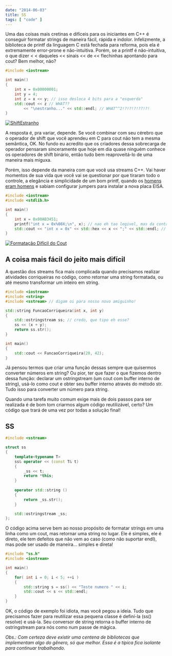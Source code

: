 ```yaml
---
date: "2014-06-03"
title: SS
tags: [ "code" ]
---
```

Uma das coisas mais cretinas e difíceis para os iniciantes em C++ é conseguir formatar strings de maneira fácil, rápida e indolor. Infelizmente, a biblioteca de printf da linguagem C está fechada para reforma, pois ela é extremamente error-prone e não-intuitiva. Porém, se a printf é não-intuitiva, o que dizer < < daqueles << sinais << de << flechinhas apontando para cout? Bem melhor, não?

```cpp
#include <iostream>

int main()
{
    int x = 0x00000001;
    int y = 4;
    int z = x << y; // isso desloca 4 bits para a "esquerda"
    std::cout << z // WHAT??
        << "\nestranho..." << std::endl; // WHAT^^2!?!?!?!??!?!
}

```

[![ShiftEstranho](/images/tnVztzy.png)](/images/tnVztzy.png)

A resposta é, pra variar, depende. Se você combinar com seu cérebro que o operador de shift que você aprendeu em C para cout não tem a mesma semântica, OK. No fundo eu acredito que os criadores dessa sobrecarga de operador pensaram sinceramente que hoje em dia quase ninguém conhece os operadores de shift binário, então tudo bem reaproveitá-lo de uma maneira mais miguxa.

Porém, isso depende da maneira com que você usa streams C++. Vai haver momentos de sua vida que você vai se questionar por que tiraram todo o controle, a elegância e simplicidade de um bom printf, quando os [homens eram homens](/programadores-de-verdade-nao-usam-java) e sabiam configurar jumpers para instalar a nova placa EISA.

```cpp
#include <iostream>
#include <stdlib.h>

int main()
{
    int x = 0x00AB3451;
    printf("int x = 0x%08X;\n", x); // nao eh tao legivel, mas da conta do recado
    std::cout << "int x = 0x" << std::hex << x << ";" << std::endl; // pois eh, parece que melhoramos mesmo com streams...
}

```

[![Formatação Difícil do Cout](/images/7hFREwa.png)](/images/7hFREwa.png)

## A coisa mais fácil do jeito mais difícil

A questão dos streams fica mais complicada quando precisamos realizar atividades corriqueiras no código, como retornar uma string formatada, ou até mesmo transformar um inteiro em string.

```cpp
#include <iostream>
#include <string>
#include <sstream> // digam oi para nosso novo amiguinho!

std::string FuncaoCorriqueira(int x, int y)
{
    std::ostringstream ss; // credo, que tipo eh esse?
    ss << (x + y);
    return ss.str();
}

int main()
{
    std::cout << FuncaoCorriqueira(20, 42);
}

```

Já pensou termos que criar uma função dessas sempre que quisermos converter números em string? Ou pior, ter que fazer o que fizemos dentro dessa função: declarar um ostringstream (um cout com buffer interno de string), usá-lo como cout e obter seu buffer interno através do método str. Tudo isso para converter um número para string.

Quando uma tarefa muito comum exige mais de dois passos para ser realizada é de bom tom criarmos algum código reutilizável, certo? Um código que trará de uma vez por todas a solução final!

## SS

```cpp
#include <sstream>

struct ss
{
    template<typename T>
    ss& operator << (const T& t)
    {
        _ss << t; 
        return *this;
    }
    
    operator std::string ()
    { 
        return _ss.str();
    }

    std::ostringstream _ss;
};

```

O código acima serve bem ao nosso propósito de formatar strings em uma linha como um cout, mas retornar uma string no lugar. Ele é simples, ele é direto, ele tem defeitos que não vem ao caso (como não suportar endl), mas pode ser usado de maneira... simples e direta!

```cpp
#include "ss.h"
#include <iostream>

int main()
{
    for( int i = 0; i < 5; ++i )
    {
        std::string s = ss() << "Teste numero " << i;
        std::cout << s << std::endl;
    }
}

```

OK, o código de exemplo foi idiota, mas você pegou a ideia. Tudo que precisamos fazer para reutilizar essa pequena classe é definí-la (ss() resolve) e usá-la. Seu conversor de string retorna o buffer interno de ostringstream para nós como num passe de mágica.

_Obs.: Com certeza deve existir uma centena de bibliotecas que implementam algo do gênero, só que melhor. Essa é a típica fica isolante para continuar trabalhando._

